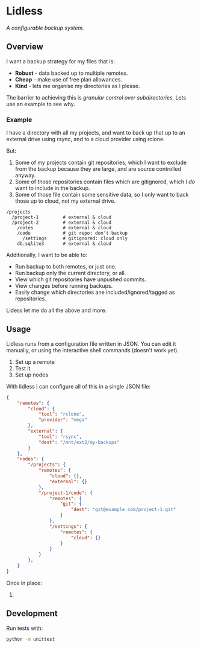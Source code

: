 # Lidless

*A configurable backup system.*

## Overview

I want a backup strategy for my files that is:

* **Robust** - data backed up to multiple remotes.
* **Cheap** - make use of free plan allowances.
* **Kind** - lets me organise my directories as I please.

The barrier to achieving this is *granular control over subdirectories*. Lets use an example to see why.

### Example

I have a directory with all my  projects, and want to back up that up to an external drive using rsync, and to a cloud provider using rclone. 

But:

1. Some of my projects contain git repositories, which I want to exclude from the backup because they are large, and are source controlled anyway.
2. Some of those repositories contain files which are gitignored, which I *do* want to include in the backup.
3. Some of those file contain some sensitive data, so I only want to back those up to cloud, not my external drive.

```
/projects
  /project-1         # external & cloud
  /project-2         # external & cloud
    /notes           # external & cloud
    /code            # git repo: don't backup 
      /settings      # gitignored: cloud only
    db.sqlite3       # external & cloud 
```

Additionally, I want to be able to:

* Run backup to both remotes, or just one.
* Run backup only the current directory, or all.
* View which git repositories have unpushed commits.
* View changes before running backups.
* Easily change which directories ane included/ignored/tagged as repositories.

Lidess let me do all the above and more.

## Usage

Lidless runs from a configuration file written in JSON. You can edit it manually, or using the interactive shell commands (doesn't work yet).



1. Set up a remote
2. Test it
3. Set up nodes



With lidless I can configure all of this in a single JSON file:

```json
{
    "remotes": {
        "cloud": {
            "tool": "rclone",
            "provider": "mega"
        },
        "external": {
            "tool": "rsync",
            "dest": "/mnt/ext2/my-backups"
        }
    },
    "nodes": {
        "/projects": {
            "remotes": {
                "cloud": {},
                "external": {}
            },
            "/project-1/code": {
                "remotes": {
                    "git": {
                        "dest": "git@example.com/project-1.git"
                    }
                },
                "/settings": {
                    "remotes": {
                        "cloud": {}
                    }
                }
            }
        },
    }
}
```

Once in place:

1. 

## Development

Run tests with:

```bash
python -m unittest
```





